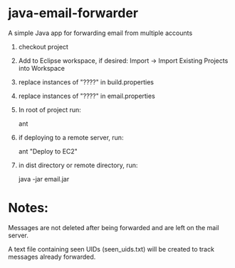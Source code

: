 java-email-forwarder
====================

A simple Java app for forwarding email from multiple accounts

1. checkout project

2. Add to Eclipse workspace, if desired: Import -> Import Existing Projects into Workspace

3. replace instances of "????" in build.properties

4. replace instances of "????" in email.properties

5. In root of project run:

	ant
	
6. if deploying to a remote server, run:

	ant "Deploy to EC2"
	
7. in dist directory or remote directory, run:

	java -jar email.jar
	
Notes:
=====

Messages are not deleted after being forwarded and are left on the mail server.

A text file containing seen UIDs (seen_uids.txt) will be created to track messages already forwarded.

